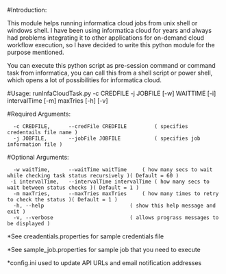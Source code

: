 #Introduction:

This module helps running informatica cloud jobs from unix shell or windows shell. I have been using informatica cloud for years and always had 
problems integrating it to other applications for on-demand cloud workflow execution, so I have decided to write this python module for the purpose 
mentioned. 

You can execute this python script as pre-session command or command task from informatica, you can call this from a shell script or power shell, which 
opens a lot of possibilities for informatica cloud.

#Usage:
runInfaCloudTask.py -c CREDFILE -j JOBFILE [-w] WAITTIME [-i] intervalTime [-m] maxTries [-h] [-v] 

#Required Arguments:
```
  -c CREDFILE, 		--credFile CREDFILE  		( specifies credentails file name )
  -j JOBFILE, 		--jobFile JOBFILE    		( specifies job information file )

```
#Optional Arguments:
```
  -w waitTime, 		--waitTime waitTime		( how many secs to wait while checking task status recursively )( Default = 60 )
 -i intervalTime, 	--intervalTime intervalTime	( how many secs to wait between status checks )( Default = 1 )
  -m maxTries, 		--maxTries maxTries		( how many times to retry to check the status )( Default = 1 )
  -h, --help            				( show this help message and exit )
  -v, --verbose         				( allows prograss messages to be displayed )
```


*See creadentials.properties for sample credentials file

*See sample_job.properties for sample job that you need to execute

*config.ini used to update API URLs and email notification addresses
